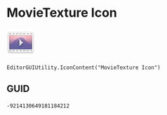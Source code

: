 # MovieTexture Icon
![](/img/MovieTexture%20Icon.png)

``` CSharp
EditorGUIUtility.IconContent("MovieTexture Icon")
```
## GUID
```
-9214130649181184212
```
